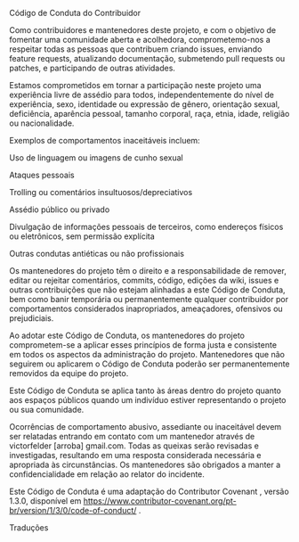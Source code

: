 Código de Conduta do Contribuidor

Como contribuidores e mantenedores deste projeto, e com o objetivo de fomentar uma comunidade aberta e acolhedora, comprometemo-nos a respeitar todas as pessoas que contribuem criando issues, enviando feature requests, atualizando documentação, submetendo pull requests ou patches, e participando de outras atividades.

Estamos comprometidos em tornar a participação neste projeto uma experiência livre de assédio para todos, independentemente do nível de experiência, sexo, identidade ou expressão de gênero, orientação sexual, deficiência, aparência pessoal, tamanho corporal, raça, etnia, idade, religião ou nacionalidade.

Exemplos de comportamentos inaceitáveis incluem:

Uso de linguagem ou imagens de cunho sexual

Ataques pessoais

Trolling ou comentários insultuosos/depreciativos

Assédio público ou privado

Divulgação de informações pessoais de terceiros, como endereços físicos ou eletrônicos, sem permissão explícita

Outras condutas antiéticas ou não profissionais

Os mantenedores do projeto têm o direito e a responsabilidade de remover, editar ou rejeitar comentários, commits, código, edições da wiki, issues e outras contribuições que não estejam alinhadas a este Código de Conduta, bem como banir temporária ou permanentemente qualquer contribuidor por comportamentos considerados inapropriados, ameaçadores, ofensivos ou prejudiciais.

Ao adotar este Código de Conduta, os mantenedores do projeto comprometem-se a aplicar esses princípios de forma justa e consistente em todos os aspectos da administração do projeto. Mantenedores que não seguirem ou aplicarem o Código de Conduta poderão ser permanentemente removidos da equipe do projeto.

Este Código de Conduta se aplica tanto às áreas dentro do projeto quanto aos espaços públicos quando um indivíduo estiver representando o projeto ou sua comunidade.

Ocorrências de comportamento abusivo, assediante ou inaceitável devem ser relatadas entrando em contato com um mantenedor através de victorfelder [arroba] gmail.com. Todas as queixas serão revisadas e investigadas, resultando em uma resposta considerada necessária e apropriada às circunstâncias. Os mantenedores são obrigados a manter a confidencialidade em relação ao relator do incidente.

Este Código de Conduta é uma adaptação do Contributor Covenant
, versão 1.3.0, disponível em https://www.contributor-covenant.org/pt-br/version/1/3/0/code-of-conduct/
.

Traduções
